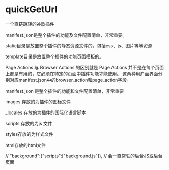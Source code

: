 # quickGetUrl

一个直链跳转的谷歌插件

manifest.json是整个插件的功能及文件配置清单，非常重要。

static目录是放置整个插件的静态资源文件的，包括css、js、图片等等资源

template目录是放置整个插件的功能页面模板的。

Page Actions 与 Browser Actions 的区别就是 Page Actions 并不是在每个页面上都是有用的，它必须在特定的页面中插件功能才能使用。
这两种用户面界面分别对应manifest.json中的browser_action和page_action字段。

manifest.json 是整个插件的功能和文件配置清单，非常重要

images 存放的为插件的图标文件

_locales 存放的为插件的国际化语言脚本

scripts 存放的为js 文件

styles存放的为样式文件

html存放的html文件

//  "background":{"scripts":["background.js"]},
// 会一直常驻的后台JS或后台页面
